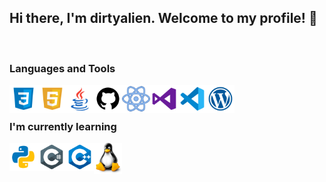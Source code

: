 ## Hi there, I'm dirtyalien. Welcome to my profile! 👋

<br />

### Languages and Tools
<img align="left" width="45px" src="https://github.com/dirty4lien/dirty4lien/blob/main/images/icons8-css3-512.png?raw=true"/>
<img align="left" width="45px" src="https://github.com/dirty4lien/dirty4lien/blob/main/images/icons8-html-5-512.png?raw=true"/>
<img align="left" width="45px" src="https://github.com/dirty4lien/dirty4lien/blob/main/images/icons8-java-512.png?raw=true"/>
<img align="left" width="45px" src="https://github.com/dirty4lien/dirty4lien/blob/main/images/icons8-github-512.png?raw=true"/>
<img align="left" width="45px" src="https://github.com/dirty4lien/dirty4lien/blob/main/images/icons8-react-512.png?raw=true"/>
<img align="left" width="45px" src="https://github.com/dirty4lien/dirty4lien/blob/main/images/icons8-visual-studio-512.png?raw=true"/>
<img align="left" width="45px" src="https://github.com/dirty4lien/dirty4lien/blob/main/images/icons8-visual-studio-code-2019-512.png?raw=true"/>
<img align="left" width="45px" src="https://github.com/dirty4lien/dirty4lien/blob/main/images/icons8-wordpress-512.png?raw=true"/>

</br>
</br>

### I'm currently learning
<img align="left" width="45px" src="https://github.com/dirty4lien/dirty4lien/blob/main/images/icons8-python-512.png?raw=true"/>
<img align="left" width="45px" src="https://github.com/dirty4lien/dirty4lien/blob/main/images/icons8-c-sharp-logo-512.png?raw=true"/>
<img align="left" width="45px" src="https://github.com/dirty4lien/dirty4lien/blob/main/images/icons8-c++-512.png?raw=true"/>
<img align="left" width="45px" src="https://github.com/dirty4lien/dirty4lien/blob/main/images/linux.png?raw=true"/>


[website]: https://spencerw.pl/
[yt]: https://spencerw.pl/
[ln]: https://spencerw.pl/
[ig]: https://spencerw.pl/
